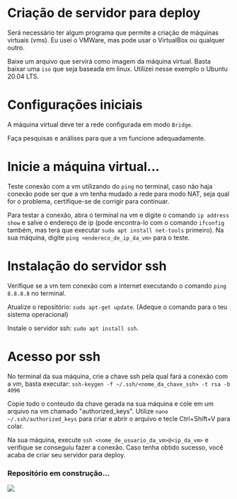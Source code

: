 # Criação de servidor para deploy

Será necessário ter algum programa que permite a criação de máquinas virtuais (vms). Eu usei o VMWare, mas pode usar o VirtualBox ou qualquer outro.

Baixe um arquivo que servirá como imagem da máquina virtual. Basta baixar uma ```iso``` que seja baseada em linux. Utilizei nesse exemplo o Ubuntu 20.04 LTS.

# Configurações iniciais

A máquina virtual deve ter a rede configurada em modo ```Bridge```.

Faça pesquisas e análises para que a vm funcione adequadamente.

# Inicie a máquina virtual...

Teste conexão com a vm utilizando do ```ping``` no terminal, caso não haja conexão pode ser que a vm tenha mudado a rede para modo NAT, seja qual for o problema, certifique-se de corrigir para continuar.

Para testar a conexão, abra o terminal na vm e digite o comando ```ip address show``` e salve o endereço de ip (pode encontra-lo com o comando ```ifconfig``` também, mas terá que executar ```sudo apt install net-tools``` primeiro). Na sua máquina, digite ```ping <endereco_de_ip_da_vm>``` para o teste.

# Instalação do servidor ssh

Verifique se a vm tem conexão com a internet executando o comando ```ping 8.8.8.8``` no terminal.

Atualize o repositório: ```sudo apt-get update```. (Adeque o comando para o teu sistema operacional)

Instale o servidor ssh: ```sudo apt install ssh```.

# Acesso por ssh

No terminal da sua máquina, crie a chave ssh pela qual fará a conexão com a vm, basta executar:
```ssh-keygen -f ~/.ssh/<nome_da_chave_ssh> -t rsa -b 4096```

Copie todo o conteudo da chave gerada na sua máquina e cole em um arquivo na vm chamado "authorized_keys". Utilize ```nano ~/.ssh/authorized_keys``` para criar e abrir o arquivo e tecle Ctrl+Shift+V para colar.

Na sua máquina, execute ```ssh <nome_de_usuario_da_vm>@<ip_da_vm>``` e verifique se conseguiu fazer a conexão. Caso tenha obtido sucesso, você acaba de criar seu servidor para deploy.




<h3>Repositório em construção...</h3>


<img src='./loading.gif' />
